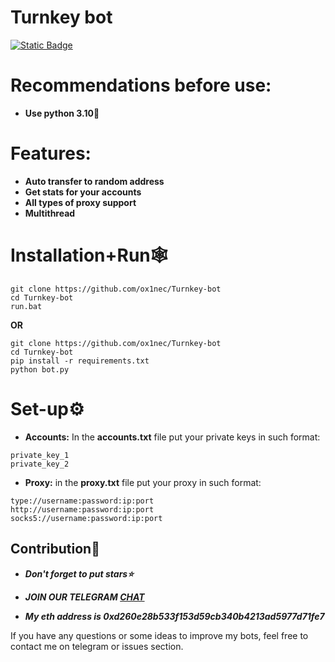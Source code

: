 # Turnkey bot

[![Static Badge](https://img.shields.io/badge/Telegram-Channel-Link?style=for-the-badge&logo=Telegram&logoColor=white&logoSize=auto&color=blue)](https://t.me/+pB6j65Kv7cdjZmU0)

# Recommendations before use:
- **Use python 3.10🐍**

# Features:
- **Auto transfer to random address**
- **Get stats for your accounts**
- **All types of proxy support**
- **Multithread**

# Installation+Run🕸
```shell
git clone https://github.com/ox1nec/Turnkey-bot
cd Turnkey-bot
run.bat
```

**OR**

```shell
git clone https://github.com/ox1nec/Turnkey-bot
cd Turnkey-bot
pip install -r requirements.txt
python bot.py
```

# Set-up⚙
- **Accounts:** In the **accounts.txt** file put your private keys in such format:
```shell
private_key_1
private_key_2
```
- **Proxy:** in the **proxy.txt** file put your proxy in such format:
```shell
type://username:password:ip:port
http://username:password:ip:port
socks5://username:password:ip:port
```  
## Contribution🌟

- ***Don't forget to put stars⭐***

- ***JOIN OUR TELEGRAM [CHAT](https://t.me/+9j5RcKMfT5s4M2Q0)***

- ***My eth address is 0xd260e28b533f153d59cb340b4213ad5977d71fe7***

If you have any questions or some ideas to improve my bots, feel free to contact me on telegram or issues section.

